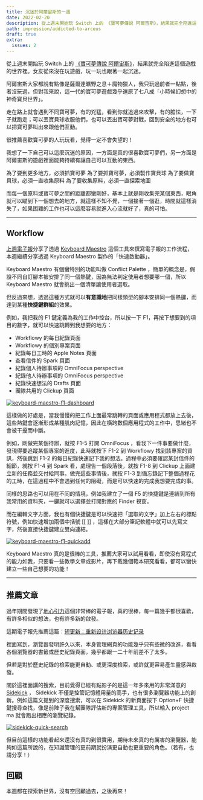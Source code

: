 ```yaml
---
title: 沉迷於阿爾宙斯的一週
date: 2022-02-20
description: 從上週末開始玩 Switch 上的 《寶可夢傳說 阿爾宙斯》，結果就完全陷進這個遊戲的世界裡。
path: impression/addicted-to-arceus
draft: true
extra:
  issues: 2
---
```


從上週末開始玩 Switch 上的 [《寶可夢傳說 阿爾宙斯》](https://www.pokemon.co.jp/ex/legends_arceus/tc/)，結果就完全陷進這個遊戲的世界裡。女友從來沒在玩遊戲，玩一玩也跟著一起沉迷。

阿爾宙斯大家都說有點像是薩爾達曠野之息＋魔物獵人，我只玩過前者一點點，後者沒玩過，但對我來說，這一代的寶可夢遊戲幾乎還原了七八成「小時候幻想中的神奇寶貝世界」。

走在路上就會遇到不同寶可夢，有的兇猛，看到你就追過來攻擊，有的膽怯，一下子就跑走；可以丟寶貝球收服他們，也可以丟出寶可夢對戰，回到安全的地方也可以把寶可夢叫出來跟他們互動。

很推薦喜歡寶可夢的人玩玩看，覺得一定不會失望的！

我想了一下自己可以這麼沉迷的原因，一方面是真的很喜歡寶可夢們，另一方面是阿爾宙斯的遊戲裡面能夠持續有讓自己可以互動的東西。

為了要到更多地方，必須抓寶可夢
為了要抓寶可夢，必須製作寶貝球
為了要做寶貝球，必須一直收集原料
為了要收集原料，必須一直探索地圖

而每一個原料或寶可夢之間的距離都蠻剛好，基本上就是剛收集完某個東西，眼角就可以瞄到下一個想去的地方，就這樣不知不覺，一個接著一個逛，時間就這樣消失了，如果困難的工作也可以這麼容易就進入心流就好了，真的可怕。

<!-- more -->

---

## Workflow

[上週電子報](@/impression/1-future-me.md)分享了透過 [Keyboard Maestro](https://www.keyboardmaestro.com/main/) 這個工具來撰寫電子報的工作流程，本週繼續分享透過 Keyboard Maestro 製作的「快速啟動器」。

Keyboard Maestro 有個蠻特別的功能叫做 Conflict Palette ，簡單的概念是，假設不同自訂腳本被安排了同一個熱鍵，因為無法判定使用者想要哪一個，所以 Keyboard Maestro 就會挑出一個清單讓使用者選取。

但反過來想，透過這種方式就可以**有意識地**把同樣類型的腳本安排同一個熱鍵，而達到某種**快捷鍵群組**的效果。

例如，我把我的 F1 鍵定義為我的工作中控台，所以按一下 F1，再按下想要到的項目的數字，就可以快速跳轉到我想要的地方：

- Workflowy 的每日紀錄頁面
- Workflowy 的個別專案頁面
- 紀錄每日工時的 Apple Notes 頁面
- 查看信件的 Spark 頁面
- 紀錄個人待辦事項的 OmniFocus perspective
- 紀錄他人待辦事項的 OmniFocus perspective
- 紀錄快速想法的 Drafts 頁面
- 團隊共用的 Clickup 頁面

<a href="https://pinchlime-screenshots.s3.ap-northeast-1.amazonaws.com/keyboard-maestro-f1-dashboard_73ePhc.webp" data-fancybox data-caption="keyboard-maestro-f1-dashboard">
  <img src="https://pinchlime-screenshots.s3.ap-northeast-1.amazonaws.com/keyboard-maestro-f1-dashboard_73ePhc.webp" loading="lazy" alt="keyboard-maestro-f1-dashboard" align="center" />
</a>

這樣做的好處是，當我慢慢的把工作上面最常跳轉的頁面或應用程式都放上去後，這些熱鍵會逐漸形成某種肌肉記憶，因此在橫跨數個應用程式的工作中，思緒也不會被干擾而中斷。

例如，剛做完某個待辦，就按 F1-5 打開 OmniFocus ，看我下一件事要做什麼，發現得要追蹤某個專案的進度，此時就按下 F1-2 到 Workflowy 找到該專案的資訊，然後跳到 F1-2 的每日紀錄快速記下我的想法。過程中必須要確認某封信件的細節，就按 F1-4 到 Spark 看，處理告一個段落後，就按 F1-8 到 Clickup 上面建立新的任務並交付給同事。做完這些事情後，就按 F1-3 到備忘錄記下整個過程花的工時，在這過程中不會遇到任何的阻礙，而是可以快速的完成我想要完成的事。

同樣的思路也可以用在不同的情境，例如我建立了一個 F5 的快捷鍵是連結到所有我常用的資料夾，一鍵就可以選擇並打開對應的 Finder 視窗。

而在編輯文字方面，我也有個快捷鍵是可以快速把「選取的文字」加上左右的標點符號，例如快速增加兩個中括號 [[ ]] ，這樣在大部分筆記軟體中就可以先寫文字，然後直接快捷鍵建立雙向連結。

<a href="https://pinchlime-screenshots.s3.ap-northeast-1.amazonaws.com/keyboard-maestro-f1-quickadd_2Pynto.webp" data-fancybox data-caption="keyboard-maestro-f1-quickadd">
  <img src="https://pinchlime-screenshots.s3.ap-northeast-1.amazonaws.com/keyboard-maestro-f1-quickadd_2Pynto.webp" loading="lazy" alt="keyboard-maestro-f1-quickadd" align="center" />
</a>

Keyboard Maestro 真的是很棒的工具，推薦大家可以試用看看，即使沒有寫程式的能力如我，只要看一些教學文章或影片，再下載幾個範本研究看看，都可以蠻快建立一些自己想要的功能！

---

## 推薦文章

過年期間發現了[地心引力](https://walnut.hedwig.pub)這個非常棒的電子報，真的很棒，每一篇幾乎都很喜歡，有許多相似的想法，也有許多新的啟發。

這期電子報先推薦這篇：[短更新：重新设计浏览器历史记录](https://walnut.hedwig.pub/i/duan-geng-xin-zhong-xin-she-ji-liu-lan-qi-li-shi-ji-lu)

裡面寫到，瀏覽器發明許久以來，本身管理網頁的功能幾乎只有些微的改進，看看各個瀏覽器的書籤或歷史紀錄頁面，幾乎都跟一二十年前差不了太多。

但若是對於歷史紀錄的檢索能更自動、或更深度檢索，或許就更容易產生靈感與啟發。

關於這裡面講的搜索，目前覺得已經有點影子的是這一年多來用的非常滿意的 [Sidekick](https://www.meetsidekick.com/) ， Sidekick 不僅是控管記憶體用量的高手，也有很多瀏覽器功能上的創新。例如這篇文提到的深度搜索，可以在 Sidekick 的新頁面按下 Option+F 快捷鍵搜尋查找，像是前陣子我在幫團隊評估新的專案管理工具，所以輸入 project ma 就會跑出相應的瀏覽紀錄。

<a href="https://pinchlime-screenshots.s3.ap-northeast-1.amazonaws.com/sidekick-quick-search_JMn4K9.webp" data-fancybox data-caption="sidekick-quick-search">
  <img src="https://pinchlime-screenshots.s3.ap-northeast-1.amazonaws.com/sidekick-quick-search_JMn4K9.webp" loading="lazy" alt="sidekick-quick-search" align="center" />
</a>

但目前這樣的功能看起來還沒有真的到很實用，期待未來真的有厲害的瀏覽器，能夠如這篇所說的，在知識管理的更前期就扮演更自動也更重要的角色。（若有，也請分享！）


## 回顧

本週都在探索新世界，沒有空回顧過去，之後再來！


